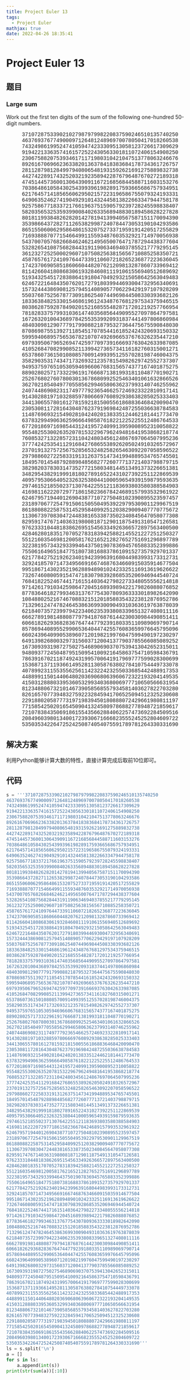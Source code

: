 ```yaml
---
title: Project Euler 13
tags:
  - Project Euler
mathjax: true
date: 2022-04-26 18:35:41
---
```


<escape><!-- more --></escape>

# Project Euler 13

## 题目

### Large sum

Work out the first ten digits of the sum of the following one-hundred 50-digit numbers.
<center style="font-family:'Courier New',monospace;">
37107287533902102798797998220837590246510135740250<br/>
46376937677490009712648124896970078050417018260538<br/>
74324986199524741059474233309513058123726617309629<br/>
91942213363574161572522430563301811072406154908250<br/>
23067588207539346171171980310421047513778063246676<br/>
89261670696623633820136378418383684178734361726757<br/>
28112879812849979408065481931592621691275889832738<br/>
44274228917432520321923589422876796487670272189318<br/>
47451445736001306439091167216856844588711603153276<br/>
70386486105843025439939619828917593665686757934951<br/>
62176457141856560629502157223196586755079324193331<br/>
64906352462741904929101432445813822663347944758178<br/>
92575867718337217661963751590579239728245598838407<br/>
58203565325359399008402633568948830189458628227828<br/>
80181199384826282014278194139940567587151170094390<br/>
35398664372827112653829987240784473053190104293586<br/>
86515506006295864861532075273371959191420517255829<br/>
71693888707715466499115593487603532921714970056938<br/>
54370070576826684624621495650076471787294438377604<br/>
53282654108756828443191190634694037855217779295145<br/>
36123272525000296071075082563815656710885258350721<br/>
45876576172410976447339110607218265236877223636045<br/>
17423706905851860660448207621209813287860733969412<br/>
81142660418086830619328460811191061556940512689692<br/>
51934325451728388641918047049293215058642563049483<br/>
62467221648435076201727918039944693004732956340691<br/>
15732444386908125794514089057706229429197107928209<br/>
55037687525678773091862540744969844508330393682126<br/>
18336384825330154686196124348767681297534375946515<br/>
80386287592878490201521685554828717201219257766954<br/>
78182833757993103614740356856449095527097864797581<br/>
16726320100436897842553539920931837441497806860984<br/>
48403098129077791799088218795327364475675590848030<br/>
87086987551392711854517078544161852424320693150332<br/>
59959406895756536782107074926966537676326235447210<br/>
69793950679652694742597709739166693763042633987085<br/>
41052684708299085211399427365734116182760315001271<br/>
65378607361501080857009149939512557028198746004375<br/>
35829035317434717326932123578154982629742552737307<br/>
94953759765105305946966067683156574377167401875275<br/>
88902802571733229619176668713819931811048770190271<br/>
25267680276078003013678680992525463401061632866526<br/>
36270218540497705585629946580636237993140746255962<br/>
24074486908231174977792365466257246923322810917141<br/>
91430288197103288597806669760892938638285025333403<br/>
34413065578016127815921815005561868836468420090470<br/>
23053081172816430487623791969842487255036638784583<br/>
11487696932154902810424020138335124462181441773470<br/>
63783299490636259666498587618221225225512486764533<br/>
67720186971698544312419572409913959008952310058822<br/>
95548255300263520781532296796249481641953868218774<br/>
76085327132285723110424803456124867697064507995236<br/>
37774242535411291684276865538926205024910326572967<br/>
23701913275725675285653248258265463092207058596522<br/>
29798860272258331913126375147341994889534765745501<br/>
18495701454879288984856827726077713721403798879715<br/>
38298203783031473527721580348144513491373226651381<br/>
34829543829199918180278916522431027392251122869539<br/>
40957953066405232632538044100059654939159879593635<br/>
29746152185502371307642255121183693803580388584903<br/>
41698116222072977186158236678424689157993532961922<br/>
62467957194401269043877107275048102390895523597457<br/>
23189706772547915061505504953922979530901129967519<br/>
86188088225875314529584099251203829009407770775672<br/>
11306739708304724483816533873502340845647058077308<br/>
82959174767140363198008187129011875491310547126581<br/>
97623331044818386269515456334926366572897563400500<br/>
42846280183517070527831839425882145521227251250327<br/>
55121603546981200581762165212827652751691296897789<br/>
32238195734329339946437501907836945765883352399886<br/>
75506164965184775180738168837861091527357929701337<br/>
62177842752192623401942399639168044983993173312731<br/>
32924185707147349566916674687634660915035914677504<br/>
99518671430235219628894890102423325116913619626622<br/>
73267460800591547471830798392868535206946944540724<br/>
76841822524674417161514036427982273348055556214818<br/>
97142617910342598647204516893989422179826088076852<br/>
87783646182799346313767754307809363333018982642090<br/>
10848802521674670883215120185883543223812876952786<br/>
71329612474782464538636993009049310363619763878039<br/>
62184073572399794223406235393808339651327408011116<br/>
66627891981488087797941876876144230030984490851411<br/>
60661826293682836764744779239180335110989069790714<br/>
85786944089552990653640447425576083659976645795096<br/>
66024396409905389607120198219976047599490197230297<br/>
64913982680032973156037120041377903785566085089252<br/>
16730939319872750275468906903707539413042652315011<br/>
94809377245048795150954100921645863754710598436791<br/>
78639167021187492431995700641917969777599028300699<br/>
15368713711936614952811305876380278410754449733078<br/>
40789923115535562561142322423255033685442488917353<br/>
44889911501440648020369068063960672322193204149535<br/>
41503128880339536053299340368006977710650566631954<br/>
81234880673210146739058568557934581403627822703280<br/>
82616570773948327592232845941706525094512325230608<br/>
22918802058777319719839450180888072429661980811197<br/>
77158542502016545090413245809786882778948721859617<br/>
72107838435069186155435662884062257473692284509516<br/>
20849603980134001723930671666823555245252804609722<br/>
53503534226472524250874054075591789781264330331690<br/>
</center>

## 解决方案

利用Python能够计算大数的特性，直接计算完成后取前10位即可。

## 代码

```py
s = '''37107287533902102798797998220837590246510135740250
46376937677490009712648124896970078050417018260538
74324986199524741059474233309513058123726617309629
91942213363574161572522430563301811072406154908250
23067588207539346171171980310421047513778063246676
89261670696623633820136378418383684178734361726757
28112879812849979408065481931592621691275889832738
44274228917432520321923589422876796487670272189318
47451445736001306439091167216856844588711603153276
70386486105843025439939619828917593665686757934951
62176457141856560629502157223196586755079324193331
64906352462741904929101432445813822663347944758178
92575867718337217661963751590579239728245598838407
58203565325359399008402633568948830189458628227828
80181199384826282014278194139940567587151170094390
35398664372827112653829987240784473053190104293586
86515506006295864861532075273371959191420517255829
71693888707715466499115593487603532921714970056938
54370070576826684624621495650076471787294438377604
53282654108756828443191190634694037855217779295145
36123272525000296071075082563815656710885258350721
45876576172410976447339110607218265236877223636045
17423706905851860660448207621209813287860733969412
81142660418086830619328460811191061556940512689692
51934325451728388641918047049293215058642563049483
62467221648435076201727918039944693004732956340691
15732444386908125794514089057706229429197107928209
55037687525678773091862540744969844508330393682126
18336384825330154686196124348767681297534375946515
80386287592878490201521685554828717201219257766954
78182833757993103614740356856449095527097864797581
16726320100436897842553539920931837441497806860984
48403098129077791799088218795327364475675590848030
87086987551392711854517078544161852424320693150332
59959406895756536782107074926966537676326235447210
69793950679652694742597709739166693763042633987085
41052684708299085211399427365734116182760315001271
65378607361501080857009149939512557028198746004375
35829035317434717326932123578154982629742552737307
94953759765105305946966067683156574377167401875275
88902802571733229619176668713819931811048770190271
25267680276078003013678680992525463401061632866526
36270218540497705585629946580636237993140746255962
24074486908231174977792365466257246923322810917141
91430288197103288597806669760892938638285025333403
34413065578016127815921815005561868836468420090470
23053081172816430487623791969842487255036638784583
11487696932154902810424020138335124462181441773470
63783299490636259666498587618221225225512486764533
67720186971698544312419572409913959008952310058822
95548255300263520781532296796249481641953868218774
76085327132285723110424803456124867697064507995236
37774242535411291684276865538926205024910326572967
23701913275725675285653248258265463092207058596522
29798860272258331913126375147341994889534765745501
18495701454879288984856827726077713721403798879715
38298203783031473527721580348144513491373226651381
34829543829199918180278916522431027392251122869539
40957953066405232632538044100059654939159879593635
29746152185502371307642255121183693803580388584903
41698116222072977186158236678424689157993532961922
62467957194401269043877107275048102390895523597457
23189706772547915061505504953922979530901129967519
86188088225875314529584099251203829009407770775672
11306739708304724483816533873502340845647058077308
82959174767140363198008187129011875491310547126581
97623331044818386269515456334926366572897563400500
42846280183517070527831839425882145521227251250327
55121603546981200581762165212827652751691296897789
32238195734329339946437501907836945765883352399886
75506164965184775180738168837861091527357929701337
62177842752192623401942399639168044983993173312731
32924185707147349566916674687634660915035914677504
99518671430235219628894890102423325116913619626622
73267460800591547471830798392868535206946944540724
76841822524674417161514036427982273348055556214818
97142617910342598647204516893989422179826088076852
87783646182799346313767754307809363333018982642090
10848802521674670883215120185883543223812876952786
71329612474782464538636993009049310363619763878039
62184073572399794223406235393808339651327408011116
66627891981488087797941876876144230030984490851411
60661826293682836764744779239180335110989069790714
85786944089552990653640447425576083659976645795096
66024396409905389607120198219976047599490197230297
64913982680032973156037120041377903785566085089252
16730939319872750275468906903707539413042652315011
94809377245048795150954100921645863754710598436791
78639167021187492431995700641917969777599028300699
15368713711936614952811305876380278410754449733078
40789923115535562561142322423255033685442488917353
44889911501440648020369068063960672322193204149535
41503128880339536053299340368006977710650566631954
81234880673210146739058568557934581403627822703280
82616570773948327592232845941706525094512325230608
22918802058777319719839450180888072429661980811197
77158542502016545090413245809786882778948721859617
72107838435069186155435662884062257473692284509516
20849603980134001723930671666823555245252804609722
53503534226472524250874054075591789781264330331690'''
ls = s.split('\n')
a = []
for s in ls:
    a.append(int(s))
print(str(sum(a))[:10])
```
